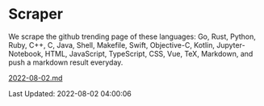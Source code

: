 # Scraper

We scrape the github trending page of these languages: Go, Rust, Python, Ruby, C++, C, Java, Shell, Makefile, Swift, Objective-C, Kotlin, Jupyter-Notebook, HTML, JavaScript, TypeScript, CSS, Vue, TeX, Markdown, and push a markdown result everyday.

[2022-08-02.md](https://github.com/yangwenmai/github-trending-backup/blob/master/2022-08-02.md)

Last Updated: 2022-08-02 04:00:06